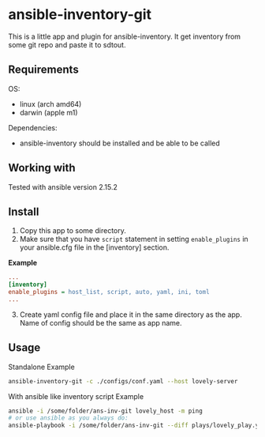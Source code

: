 # ansible-inventory-git
This is a little app and plugin for ansible-inventory. It get inventory from some git repo and paste it to sdtout.

## Requirements

OS:
- linux (arch amd64)
- darwin (apple m1)

Dependencies:

- ansible-inventory should be installed and be able to be called

## Working with

Tested with ansible version 2.15.2

## Install

1. Copy this app to some directory.
2. Make sure that you have `script` statement in setting `enable_plugins` in your ansible.cfg file in the [inventory] section.

**Example**
```ini
...
[inventory]
enable_plugins = host_list, script, auto, yaml, ini, toml
...
```

3. Create yaml config file and place it in the same directory as the app. Name of config should be the same as app name.

## Usage

Standalone Example
```bash
ansible-inventory-git -c ./configs/conf.yaml --host lovely-server
```

With ansible like inventory script Example
```bash
ansible -i /some/folder/ans-inv-git lovely_host -m ping
# or use ansible as you always do:
ansible-playbook -i /some/folder/ans-inv-git --diff plays/lovely_play.yml -l lovely_host
```
